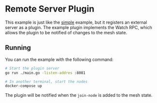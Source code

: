 # Remote Server Plugin

This example is just like the [simple](../simple/) example, but it registers an external server as a plugin.
The example plugin implements the Watch RPC, which allows the plugin to be notified of changes to the mesh state.

## Running

You can run the example with the following command:

```bash
# Start the plugin server
go run ./main.go -listen-addres :8081

# In another terminal, start the nodes
docker-compose up
```

The plugin will be notified when the `join-node` is added to the mesh state.
